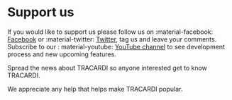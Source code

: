 # Support us

If you would like to support us please follow us on :material-facebook: [Facebook](https://www.facebook.com/TRACARDI/)
or :material-twitter: [Twitter](https://twitter.com/tracardi), tag us and leave your comments. Subscribe to our :
material-youtube: [YouTube channel](https://www.youtube.com/channel/UC0atjYqW43MdqNiSJBvN__Q) to see development process
and new upcoming features.

Spread the news about TRACARDI so anyone interested get to know TRACARDI.

We appreciate any help that helps make TRACARDI popular. 